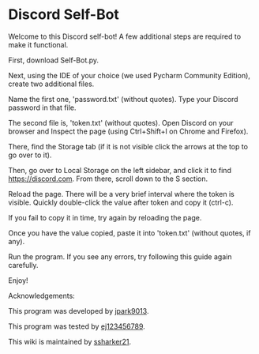 # Discord Self-Bot

Welcome to this Discord self-bot! A few additional steps are required to make it functional.

First, download Self-Bot.py.

Next, using the IDE of your choice (we used Pycharm Community Edition), create two additional files.

Name the first one, 'password.txt' (without quotes). Type your Discord password in that file.

The second file is, 'token.txt' (without quotes). Open Discord on your browser and Inspect the page (using Ctrl+Shift+I on Chrome and Firefox).

There, find the Storage tab (if it is not visible click the arrows at the top to go over to it).

Then, go over to Local Storage on the left sidebar, and click it to find https://discord.com. From there, scroll down to the S section.

Reload the page. There will be a very brief interval where the token is visible. Quickly double-click the value after token and copy it (ctrl-c).

If you fail to copy it in time, try again by reloading the page.

Once you have the value copied, paste it into 'token.txt' (without quotes, if any).

Run the program. If you see any errors, try following this guide again carefully.

Enjoy!

Acknowledgements:

This program was developed by [jpark9013](https://github.com/jpark9013).

This program was tested by [ej123456789](https://github.com/ej123456789).

This wiki is maintained by [ssharker21](https://github.com/ssharker21).
